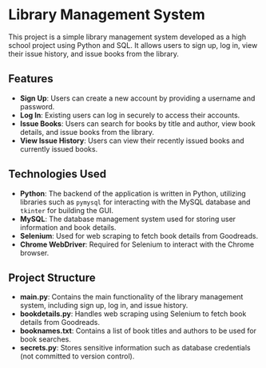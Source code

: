 # Library Management System

This project is a simple library management system developed as a high school project using Python and SQL. It allows users to sign up, log in, view their issue history, and issue books from the library.

## Features

- **Sign Up**: Users can create a new account by providing a username and password.
- **Log In**: Existing users can log in securely to access their accounts.
- **Issue Books**: Users can search for books by title and author, view book details, and issue books from the library.
- **View Issue History**: Users can view their recently issued books and currently issued books.

## Technologies Used

- **Python**: The backend of the application is written in Python, utilizing libraries such as `pymysql` for interacting with the MySQL database and `tkinter` for building the GUI.
- **MySQL**: The database management system used for storing user information and book details.
- **Selenium**: Used for web scraping to fetch book details from Goodreads.
- **Chrome WebDriver**: Required for Selenium to interact with the Chrome browser.

## Project Structure

- **main.py**: Contains the main functionality of the library management system, including sign up, log in, and issue history.
- **bookdetails.py**: Handles web scraping using Selenium to fetch book details from Goodreads.
- **booknames.txt**: Contains a list of book titles and authors to be used for book searches.
- **secrets.py**: Stores sensitive information such as database credentials (not committed to version control).
